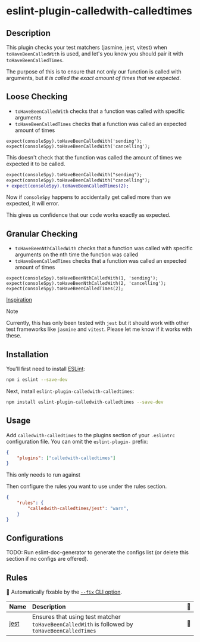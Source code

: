 # eslint-plugin-calledwith-calledtimes

## Description

This plugin checks your test matchers (jasmine, jest, vitest) when
`toHaveBeenCalledWith` is used, and let&apos;s you know you should pair it with `toHaveBeenCalledTimes`.

The purpose of this is to ensure that not only our function is called with arguments,
but _it is called the exact amount of times that we expected_.

## Loose Checking

- `toHaveBeenCalledWith` checks that a function was called with specific arguments
- `toHaveBeenCalledTimes` checks that a function was called an expected amount of times

```tsx
expect(consoleSpy).toHaveBeenCalledWith('sending');
expect(consoleSpy).toHaveBeenCalledWith('cancelling');
```

This doesn't check that the function was called the amount of times we expected it to be called.

```diff
expect(consoleSpy).toHaveBeenCalledWith("sending");
expect(consoleSpy).toHaveBeenCalledWith("cancelling");
+ expect(consoleSpy).toHaveBeenCalledTimes(2);
```

Now if `consoleSpy` happens to accidentally get called more than we expected, it will error.

This gives us confidence that our code works exactly as expected.

## Granular Checking

- `toHaveBeenNthCalledWith` checks that a function was called with specific arguments on the nth time the function was called
- `toHaveBeenCalledTimes` checks that a function was called an expected amount of times

```tsx
expect(consoleSpy).toHaveBeenNthCalledWith(1, 'sending');
expect(consoleSpy).toHaveBeenNthCalledWith(2, 'cancelling');
expect(consoleSpy).toHaveBeenCalledTimes(2);
```

[Inspiration](https://twitter.com/kentcdodds/status/1162098139609698304)

> [!NOTE]  
> Currently, this has only been tested with `jest` but it should work with other test frameworks
> like `jasmine` and `vitest`. Please let me know if it works with these.

## Installation

You'll first need to install [ESLint](https://eslint.org/):

```sh
npm i eslint --save-dev
```

Next, install `eslint-plugin-calledwith-calledtimes`:

```sh
npm install eslint-plugin-calledwith-calledtimes --save-dev
```

## Usage

Add `calledwith-calledtimes` to the plugins section of your `.eslintrc` configuration file. You
can omit the `eslint-plugin-` prefix:

```json
{
	"plugins": ["calledwith-calledtimes"]
}
```

This only needs to run against

Then configure the rules you want to use under the rules section.

```json
{
	"rules": {
		"calledwith-calledtimes/jest": "warn",
	}
}
```

## Configurations

<!-- begin auto-generated configs list -->

TODO: Run eslint-doc-generator to generate the configs list (or delete this section if no configs are offered).

<!-- end auto-generated configs list -->

## Rules

<!-- begin auto-generated rules list -->

🔧 Automatically fixable by the [`--fix` CLI option](https://eslint.org/docs/user-guide/command-line-interface#--fix).

| Name                       | Description                                                                                   | 🔧 |
| :------------------------- | :-------------------------------------------------------------------------------------------- | :- |
| [jest](docs/rules/jest.md) | Ensures that using test matcher `toHaveBeenCalledWith` is followed by `toHaveBeenCalledTimes` | 🔧 |

<!-- end auto-generated rules list -->
